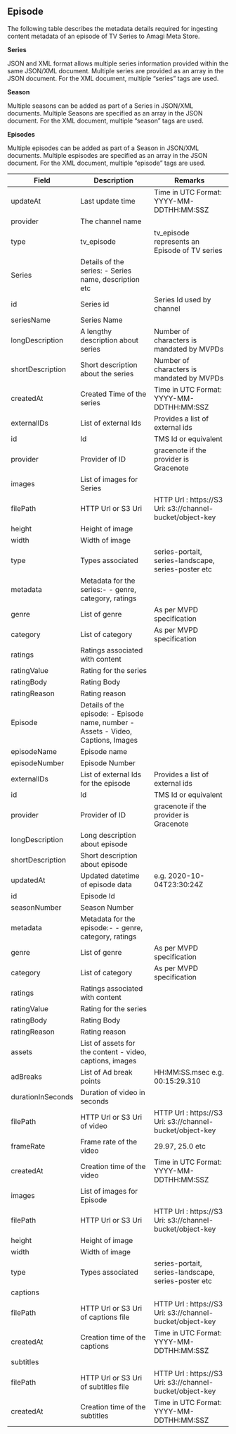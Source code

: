 ## Episode

The following table describes the metadata details required for ingesting content metadata of an episode of TV Series to Amagi Meta Store. 

**Series**

JSON and XML format allows multiple series information provided within the same JSON/XML document. Multiple series are provided as an array in the JSON document. For the XML document, multiple “series” tags are used.

**Season**

Multiple seasons can be added as part of a Series in JSON/XML documents. Multiple Seasons are specified as an array in the JSON document. For the XML document, multiple “season” tags are used.

**Episodes**

Multiple episodes can be added as part of a Season in JSON/XML documents. Multiple espisodes are specified as an array in the JSON document. For the XML document, multiple “episode” tags are used.


|Field|Description|Remarks|
|---|----|----|
|updateAt|Last update time|Time in UTC Format: YYYY-MM-DDTHH:MM:SSZ|
|provider|The channel name||
|type|tv_episode|tv_episode represents an Episode of TV series|
|Series|Details of the series: - Series name, description etc||
|id|Series id|Series Id used by channel|
|seriesName|Series Name||
|longDescription|A lengthy description about series|Number of characters is mandated by MVPDs|
|shortDescription|Short description about the series|Number of characters is mandated by MVPDs|
|createdAt|Created Time of the series|Time in UTC Format: YYYY-MM-DDTHH:MM:SSZ|"
|externalIDs|List of external Ids|Provides a list of external ids|
|id|Id|TMS Id or equivalent|
|provider|Provider of ID|gracenote if the provider is Gracenote|
|images|List of images for Series||
|filePath|HTTP Url or S3 Uri|HTTP Url : https://S3 Uri: s3://channel-bucket/object-key|
|height|Height of image||
|width|Width of image||
|type|Types associated|series-portait, series-landscape, series-poster etc|
|metadata|Metadata for the series:- - genre, category, ratings||
|genre|List of genre|As per MVPD specification|
|category|List of category|As per MVPD specification|
|ratings|Ratings associated with content||
|ratingValue|Rating for the series||
|ratingBody|Rating Body||
|ratingReason|Rating reason||
|Episode|Details of the episode: - Episode name, number - Assets - Video, Captions, Images||
|episodeName|Episode name||
|episodeNumber|Episode Number||
|externalIDs|List of external Ids for the episode|Provides a list of external ids|
|id|Id|TMS Id or equivalent|
|provider|Provider of ID|gracenote if the provider is Gracenote|
|longDescription|Long description about episode||
|shortDescription|Short description about episode||
|updatedAt|Updated datetime of episode data|e.g. 2020-10-04T23:30:24Z|
|id|Episode Id||
|seasonNumber|Season Number||
|metadata|Metadata for the episode:- - genre, category, ratings||
|genre|List of genre|As per MVPD specification|
|category|List of category|As per MVPD specification|
|ratings|Ratings associated with content||
|ratingValue|Rating for the series||
|ratingBody|Rating Body||
|ratingReason|Rating reason||
|assets|List of assets for the content - video, captions, images||
|adBreaks|List of Ad break points|HH:MM:SS.msec e.g. 00:15:29.310|
|durationInSeconds|Duration of video in seconds||
|filePath|HTTP Url or S3 Uri of video|HTTP Url : https://S3 Uri: s3://channel-bucket/object-key|
|frameRate|Frame rate of the video|29.97, 25.0 etc|
|createdAt|Creation time of the video|Time in UTC Format: YYYY-MM-DDTHH:MM:SSZ|
|images|List of images for Episode||
|filePath|HTTP Url or S3 Uri|HTTP Url : https://S3 Uri: s3://channel-bucket/object-key|
|height|Height of image||
|width|Width of image||
|type|Types associated|series-portait, series-landscape, series-poster etc|
|captions|||
|filePath|HTTP Url or S3 Uri of captions file|HTTP Url : https://S3 Uri: s3://channel-bucket/object-key|
|createdAt|Creation time of the captions|Time in UTC Format: YYYY-MM-DDTHH:MM:SSZ|"
|subtitles|||
|filePath|HTTP Url or S3 Uri of subtitles file|HTTP Url : https://S3 Uri: s3://channel-bucket/object-key|
|createdAt|Creation time of the subtitles|Time in UTC Format: YYYY-MM-DDTHH:MM:SSZ|
